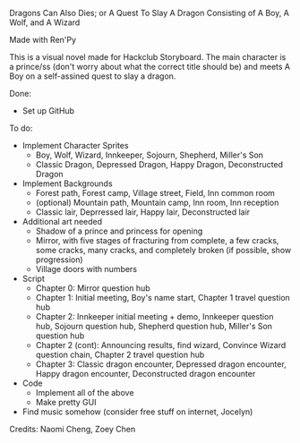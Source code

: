 Dragons Can Also Dies; or A Quest To Slay A Dragon Consisting of A Boy, A Wolf, and A Wizard

Made with Ren'Py

This is a visual novel made for Hackclub Storyboard. The main character is a prince/ss (don't worry about what the correct title should be) and meets A Boy on a self-assined quest to slay a dragon.

Done:
- Set up GitHub

To do:
- Implement Character Sprites
  - Boy, Wolf, Wizard, Innkeeper, Sojourn, Shepherd, Miller's Son
  - Classic Dragon, Depressed Dragon, Happy Dragon, Deconstructed Dragon
- Implement Backgrounds
  - Forest path, Forest camp, Village street, Field, Inn common room
  - (optional) Mountain path, Mountain camp, Inn room, Inn reception
  - Classic lair, Deprressed lair, Happy lair, Deconstructed lair
- Additional art needed
  - Shadow of a prince and princess for opening
  - Mirror, with five stages of fracturing from complete, a few cracks, some cracks, many cracks, and completely broken (if possible, show progression)
  - Village doors with numbers
- Script
  - Chapter 0: Mirror question hub
  - Chapter 1: Initial meeting, Boy's name start, Chapter 1 travel question hub
  - Chapter 2: Innkeeper initial meeting + demo, Innkeeper question hub, Sojourn question hub, Shepherd question hub, Miller's Son question hub
  - Chapter 2 (cont): Announcing results, find wizard, Convince Wizard question chain, Chapter 2 travel question hub
  - Chapter 3: Classic dragon encounter, Depressed dragon encounter, Happy dragon encounter, Deconstructed dragon encounter
- Code
  - Implement all of the above
  - Make pretty GUI
- Find music somehow (consider free stuff on internet, Jocelyn)


Credits: Naomi Cheng, Zoey Chen
